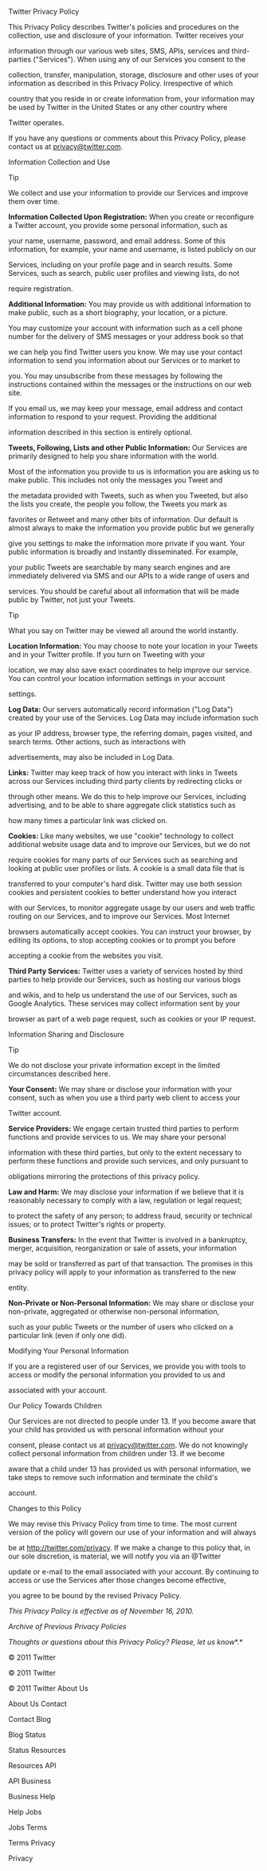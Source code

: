 Twitter Privacy Policy

This Privacy Policy describes Twitter's policies and procedures on the collection, use and disclosure of your information. Twitter receives your

information through our various web sites, SMS, APIs, services and third-parties ("Services"). When using any of our Services you consent to the

collection, transfer, manipulation, storage, disclosure and other uses of your information as described in this Privacy Policy. Irrespective of which

country that you reside in or create information from, your information may be used by Twitter in the United States or any other country where

Twitter operates.

If you have any questions or comments about this Privacy Policy, please contact us at privacy@twitter.com.

Information Collection and Use

Tip

 We collect and use your information to provide our Services and improve them over time.

**Information Collected Upon Registration:** When you create or reconfigure a Twitter account, you provide some personal information, such as

your name, username, password, and email address. Some of this information, for example, your name and username, is listed publicly on our

Services, including on your profile page and in search results. Some Services, such as search, public user profiles and viewing lists, do not

require registration.

**Additional Information:** You may provide us with additional information to make public, such as a short biography, your location, or a picture.

You may customize your account with information such as a cell phone number for the delivery of SMS messages or your address book so that

we can help you find Twitter users you know. We may use your contact information to send you information about our Services or to market to

you. You may unsubscribe from these messages by following the instructions contained within the messages or the instructions on our web site.

If you email us, we may keep your message, email address and contact information to respond to your request. Providing the additional

information described in this section is entirely optional.

**Tweets, Following, Lists and other Public Information:** Our Services are primarily designed to help you share information with the world.

Most of the information you provide to us is information you are asking us to make public. This includes not only the messages you Tweet and

the metadata provided with Tweets, such as when you Tweeted, but also the lists you create, the people you follow, the Tweets you mark as

favorites or Retweet and many other bits of information. Our default is almost always to make the information you provide public but we generally

give you settings to make the information more private if you want. Your public information is broadly and instantly disseminated. For example,

your public Tweets are searchable by many search engines and are immediately delivered via SMS and our APIs to a wide range of users and

services. You should be careful about all information that will be made public by Twitter, not just your Tweets.

Tip

 What you say on Twitter may be viewed all around the world instantly.

**Location Information:** You may choose to note your location in your Tweets and in your Twitter profile. If you turn on Tweeting with your

location, we may also save exact coordinates to help improve our service. You can control your location information settings in your account

settings.

**Log Data:** Our servers automatically record information ("Log Data") created by your use of the Services. Log Data may include information such

as your IP address, browser type, the referring domain, pages visited, and search terms. Other actions, such as interactions with

advertisements, may also be included in Log Data.

**Links:** Twitter may keep track of how you interact with links in Tweets across our Services including third party clients by redirecting clicks or

through other means. We do this to help improve our Services, including advertising, and to be able to share aggregate click statistics such as

how many times a particular link was clicked on.

**Cookies:** Like many websites, we use "cookie" technology to collect additional website usage data and to improve our Services, but we do not

require cookies for many parts of our Services such as searching and looking at public user profiles or lists. A cookie is a small data file that is

transferred to your computer's hard disk. Twitter may use both session cookies and persistent cookies to better understand how you interact

with our Services, to monitor aggregate usage by our users and web traffic routing on our Services, and to improve our Services. Most Internet

browsers automatically accept cookies. You can instruct your browser, by editing its options, to stop accepting cookies or to prompt you before

accepting a cookie from the websites you visit.

**Third Party Services:** Twitter uses a variety of services hosted by third parties to help provide our Services, such as hosting our various blogs

and wikis, and to help us understand the use of our Services, such as Google Analytics. These services may collect information sent by your

browser as part of a web page request, such as cookies or your IP request.

Information Sharing and Disclosure

Tip 

We do not disclose your private information except in the limited circumstances described here.

**Your Consent:** We may share or disclose your information with your consent, such as when you use a third party web client to access your

Twitter account.

**Service Providers:** We engage certain trusted third parties to perform functions and provide services to us. We may share your personal

information with these third parties, but only to the extent necessary to perform these functions and provide such services, and only pursuant to

obligations mirroring the protections of this privacy policy.

**Law and Harm:** We may disclose your information if we believe that it is reasonably necessary to comply with a law, regulation or legal request;

to protect the safety of any person; to address fraud, security or technical issues; or to protect Twitter's rights or property.

**Business Transfers:** In the event that Twitter is involved in a bankruptcy, merger, acquisition, reorganization or sale of assets, your information

may be sold or transferred as part of that transaction. The promises in this privacy policy will apply to your information as transferred to the new

entity.

**Non-Private or Non-Personal Information:** We may share or disclose your non-private, aggregated or otherwise non-personal information,

such as your public Tweets or the number of users who clicked on a particular link (even if only one did).

Modifying Your Personal Information

If you are a registered user of our Services, we provide you with tools to access or modify the personal information you provided to us and

associated with your account.

Our Policy Towards Children

Our Services are not directed to people under 13. If you become aware that your child has provided us with personal information without your

consent, please contact us at privacy@twitter.com. We do not knowingly collect personal information from children under 13. If we become

aware that a child under 13 has provided us with personal information, we take steps to remove such information and terminate the child's

account.

Changes to this Policy

We may revise this Privacy Policy from time to time. The most current version of the policy will govern our use of your information and will always

be at http://twitter.com/privacy. If we make a change to this policy that, in our sole discretion, is material, we will notify you via an @Twitter

update or e-mail to the email associated with your account. By continuing to access or use the Services after those changes become effective,

you agree to be bound by the revised Privacy Policy.

*This Privacy Policy is effective as of November 16, 2010.* 

*Archive of Previous Privacy Policies*

*Thoughts or questions about this Privacy Policy? Please,* *let us know**.*

© 2011 Twitter

© 2011 Twitter

© 2011 Twitter About Us

About Us Contact

Contact Blog

Blog Status

Status Resources

Resources API

API Business

Business Help

Help Jobs

Jobs Terms

Terms Privacy

Privacy

